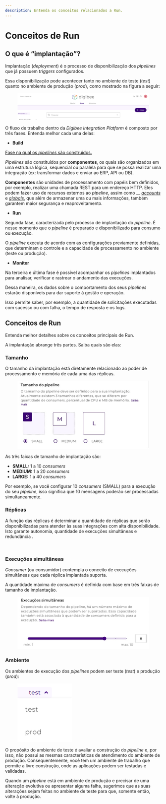 ```yaml
---
description: Entenda os conceitos relacionados a Run.
---
```


# Conceitos de Run

## **O que é “implantação”?** <a href="#h_cd9a478525" id="h_cd9a478525"></a>

Implantação (_deployment_) é o processo de disponibilização dos _pipelines_ que já possuem _triggers_ configurados.

Essa disponibilização pode acontecer tanto no ambiente de teste (_test_) quanto no ambiente de produção (_prod_), como mostrado na figura a seguir:

<figure><img src="../.gitbook/assets/1 - Run - Tela Principal.jpg" alt=""><figcaption></figcaption></figure>

O fluxo de trabalho dentro da _Digibee Integration Platform_ é composto por três fases. Entenda melhor cada uma delas:

* **Build**

[Fase na qual os _pipelines_ são construídos.](https://docs.digibee.com/documentation/v/pt-br/build/pipelines)

_Pipelines_ são constituídos por **componentes**, os quais são organizados em uma estrutura lógica, sequencial ou paralela para que se possa realizar uma integração (ex: transformar dados e enviar ao ERP, API ou DB).

**Componentes** são unidades de processamento com papéis bem definidos, por exemplo, realizar uma chamada REST para um endereço HTTP. Eles podem fazer uso de recursos externos ao _pipeline_, assim como __ [_accounts_](https://docs.digibee.com/documentation/v/pt-br/configurations/contas-accounts) e [_globals_](https://docs.digibee.com/documentation/v/pt-br/configurations/conceitos-basicos), que além de armazenar uma ou mais informações, também garantem maior segurança e reaproveitamento.

* **Run**

Segunda fase, caracterizada pelo processo de implantação do _pipeline_. É nesse momento que o _pipeline_ é preparado e disponibilizado para consumo ou execução.&#x20;

O _pipeline_ executa de acordo com as configurações previamente definidas, que determinam o controle e a capacidade de processamento no ambiente (teste ou produção).

* **Monitor**

Na terceira e última fase é possível acompanhar os _pipelines_ implantados para analisar, verificar e rastrear o andamento das execuções.&#x20;

Dessa maneira, os dados sobre o comportamento dos seus _pipelines_ estarão disponíveis para dar suporte à gestão e operação.

Isso permite saber, por exemplo, a quantidade de solicitações executadas com sucesso ou com falha, o tempo de resposta e os logs.

## Conceitos de Run <a href="#h_f2ce24e96f" id="h_f2ce24e96f"></a>

Entenda melhor detalhes sobre os conceitos principais de Run.

A implantação abrange três partes. Saiba quais são elas:

### **Tamanho**

O tamanho da implantação está diretamente relacionado ao poder de processamento e memória de cada uma das réplicas.

<figure><img src="../.gitbook/assets/Tamanho.jpg" alt=""><figcaption></figcaption></figure>

As três faixas de tamanho de implantação são:

* **SMALL:** 1 a 10 _consumers_
* **MEDIUM:** 1 a 20 _consumers_
* **LARGE:** 1 a 40 _consumers_

Por exemplo, se você configurar 10 _consumers_ (SMALL) para a execução do seu _pipeline_, isso significa que 10 mensagens poderão ser processadas simultaneamente.

### **Réplicas**

A função das réplicas é determinar a quantidade de réplicas que serão disponibilizadas para atender às suas integrações com alta disponibilidade. Isto garante autonomia, quantidade de execuções simultâneas e redundância .

<figure><img src="../.gitbook/assets/Réplicas - port.jpg" alt=""><figcaption></figcaption></figure>

### Execuções simultâneas

_Consumer_ (ou consumidor) contempla o conceito de execuções simultâneas que cada réplica implantada suporta.

A quantidade máxima de _consumers_ é definida com base em três faixas de tamanho de implantação.

<figure><img src="../.gitbook/assets/Execucoes simul.jpg" alt=""><figcaption></figcaption></figure>

### **Ambiente**

Os ambientes de execução dos _pipelines_ podem ser teste (_test_) e produção (_prod_):

<figure><img src="../.gitbook/assets/seletordeambiente.png" alt=""><figcaption></figcaption></figure>

O propósito do ambiente de teste é avaliar a construção do _pipeline_ e, por isso, não possui as mesmas características de atendimento do ambiente de produção. Consequentemente, você tem um ambiente de trabalho que permite a livre construção, onde as aplicações podem ser testadas e validadas.

Quando um _pipeline_ está em ambiente de produção e precisar de uma alteração evolutiva ou apresentar alguma falha, sugerimos que as suas alterações sejam feitas no ambiente de teste para que, somente então, volte à produção.
